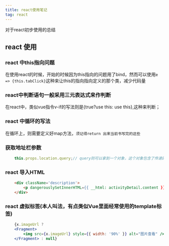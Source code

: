 ```yaml
---
title: react使用笔记
tag: react
---
```

对于react初步使用的总结

## react 使用

### react 中this指向问题

在使用react的时候，开始的时候因为this指向的问题用了bind，然而可以使用`e => {this.tabClick}`这种来让this的指向指向定义的那个类，减少代码量

### react中判断语句一般采用三元表达式来作判断

在react中，类似vue指令v-if的写法则是{true?use this: use this},这种来判断；

### react 中循环的写法

在循环上，则需要定义好map方法，`须记得return 出来当前书写完的这些`

### 获取地址栏参数

``` javascript
    this.props.location.query;// query则可以拿到一个对象，这个对象包含了传递的参数 【场景：mobx+react】
```

### react 导入HTML

``` html
    <div className='description'>
        <p dangerouslySetInnerHTML={{ __html: activityDetail.content }} />
    </div>
```

### react 虚拟标签(本人叫法，有点类似Vue里面经常使用的template标签)
``` jsx
    {x.imageUrl ?
    <Fragment>
        <img src={x.imageUrl} style={{ width: '90%' }} alt="图片查看" /><br />
    </Fragment> : null}
```